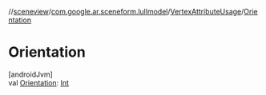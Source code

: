 //[sceneview](../../../index.md)/[com.google.ar.sceneform.lullmodel](../index.md)/[VertexAttributeUsage](index.md)/[Orientation](-orientation.md)

# Orientation

[androidJvm]\
val [Orientation](-orientation.md): [Int](https://kotlinlang.org/api/latest/jvm/stdlib/kotlin/-int/index.html)
